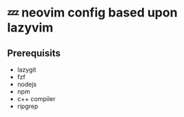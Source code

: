 # 💤 neovim config based upon lazyvim

## Prerequisits

- lazygit
- fzf
- nodejs
- npm
- c++ compiler
- ripgrep


